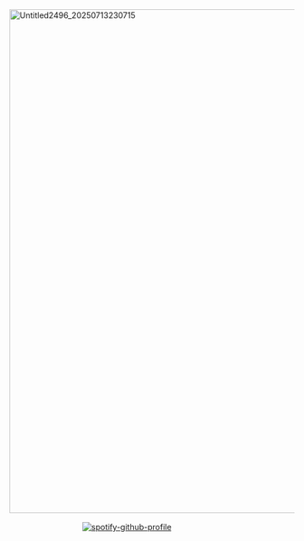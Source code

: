 <img width="1280" height="891" alt="Untitled2496_20250713230715" src="https://github.com/user-attachments/assets/7cff1981-5670-4970-b3cc-038a7f765100" />

ㅤㅤㅤㅤㅤㅤㅤㅤㅤㅤ[![spotify-github-profile](https://spotify-github-profile.kittinanx.com/api/view?uid=31xeib7fgevwhwqt2v4k6bssxhqa&cover_image=true&theme=novatorem&show_offline=false&background_color=121212&interchange=false&bar_color=f2d95f&bar_color_cover=false)](https://github.com/kittinan/spotify-github-profile)
